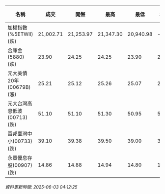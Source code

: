| 名稱 | 成交 | 開盤 | 最高 | 最低 | 均價 | 成交金額(億) | 昨收 | 漲跌幅 | 漲跌 | 總量 | 昨量 | 振幅 |
| -------- | -------- | -------- | -------- |-------- | -------- | -------- |-------- |-------- |-------- | -------- | -------- |-------- |
|加權指數(%5ETWII) (跌)|21,002.71|21,253.97|21,347.30|20,940.98|-|3,452.49|21,347.30|1.61%|344.59|6,722,659|0|1.90%|
|合庫金(5880) (跌)|23.90|24.25|24.25|23.90|24.00|3.22|24.00|0.42%|0.10|13,405|51,235|1.46%|
|元大美債20年(00679B) (漲)|25.21|25.12|25.26|25.07|25.18|9.28|25.06|0.60%|0.15|36,838|31,457|0.76%|
|元大台灣高息低波(00713) (跌)|51.10|51.10|51.30|50.95|51.07|9.78|51.60|0.97%|0.50|19,149|12,403|0.68%|
|富邦臺灣中小(00733) (跌)|39.10|39.38|39.50|39.00|39.12|0.179|39.63|1.34%|0.53|457|184|1.26%|
|永豐優息存股(00907) (跌)|14.86|14.88|14.94|14.80|14.86|0.197|14.94|0.54%|0.08|1,328|931|0.94%|
###### 資料更新時間: 2025-06-03 04:12:25
